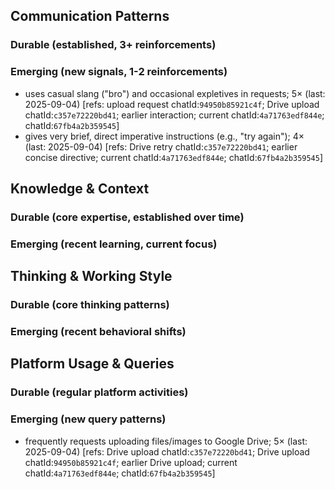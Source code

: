 ## Communication Patterns
### Durable (established, 3+ reinforcements)

### Emerging (new signals, 1-2 reinforcements)
- uses casual slang ("bro") and occasional expletives in requests; 5× (last: 2025-09-04) [refs: upload request chatId:`94950b85921c4f`; Drive upload chatId:`c357e72220bd41`; earlier interaction; current chatId:`4a71763edf844e`; chatId:`67fb4a2b359545`]
- gives very brief, direct imperative instructions (e.g., "try again"); 4× (last: 2025-09-04) [refs: Drive retry chatId:`c357e72220bd41`; earlier concise directive; current chatId:`4a71763edf844e`; chatId:`67fb4a2b359545`]

## Knowledge & Context
### Durable (core expertise, established over time)

### Emerging (recent learning, current focus)

## Thinking & Working Style
### Durable (core thinking patterns)

### Emerging (recent behavioral shifts)

## Platform Usage & Queries
### Durable (regular platform activities)

### Emerging (new query patterns)
- frequently requests uploading files/images to Google Drive; 5× (last: 2025-09-04) [refs: Drive upload chatId:`c357e72220bd41`; Drive upload chatId:`94950b85921c4f`; earlier Drive upload; current chatId:`4a71763edf844e`; chatId:`67fb4a2b359545`]